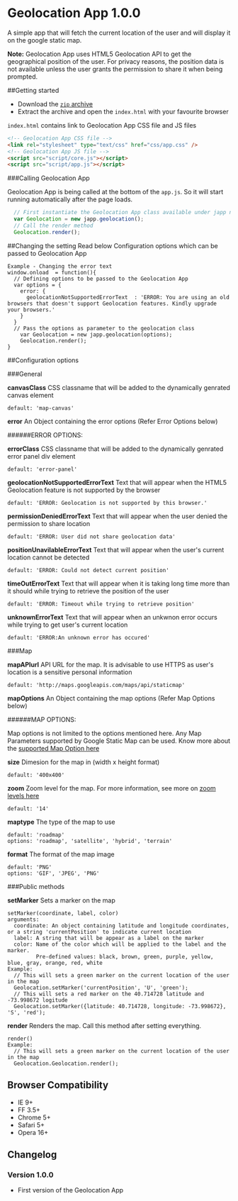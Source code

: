 # Geolocation App 1.0.0
A simple app that will fetch the current location of the user and will display it on the google static map.

**Note:** Geolocation App uses HTML5 Geolocation API to get the geographical position of the user. For privacy reasons, the position data is not available unless the user grants the permission to share it when being prompted. 

##Getting started
* Download the [`zip` archive](https://github.com/lu000094/geolocation-apps/archive/master.zip)
* Extract the archive and open the `index.html` with your favourite browser

`index.html` contains link to Geolocation App CSS file and JS files

```html
<!-- Geolocation App CSS file -->
<link rel="stylesheet" type="text/css" href="css/app.css" />
<!-- Geolocation App JS file -->
<script src="script/core.js"></script>
<script src="script/app.js"></script>
```
###Calling Geolocation App

Geolocation App is being called at the bottom of the `app.js`. So it will start running automatically after the page loads.

```javascript
  // First instantiate the Geolocation App class available under japp namespace
  var Geolocation = new japp.geolocation();
  // Call the render method
  Geolocation.render();
```

##Changing the setting
Read below Configuration options which can be passed to Geolocation App
```
Example - Changing the error text
window.onload  = function(){
  // Defining options to be passed to the Geolocation App
  var options = {
    error: {
      geolocationNotSupportedErrorText  : 'ERROR: You are using an old browsers that doesn't support Geolocation features. Kindly upgrade your browsers.'
    }
  }
  // Pass the options as parameter to the geolocation class
	var Geolocation = new japp.geolocation(options);
	Geolocation.render();
}
```

##Configuration options

###General

**canvasClass**
CSS classname that will be added to the dynamically genrated canvas element
```
default: 'map-canvas'
```

**error**
An Object containing the error options (Refer Error Options below)


######ERROR OPTIONS:

**errorClass**
CSS classname that will be added to the dynamically genrated error panel div element
```
default: 'error-panel'
```

**geolocationNotSupportedErrorText**
Text that will appear when the HTML5 Geolocation feature is not supported by the browser
```
default: 'ERROR: Geolocation is not supported by this browser.'
```

**permissionDeniedErrorText**
Text that will appear when the user denied the permission to share location
```
default: 'ERROR: User did not share geolocation data'
```

**positionUnavilableErrorText**
Text that will appear when the user's current location cannot be detected
```
default: 'ERROR: Could not detect current position'
```

**timeOutErrorText**
Text that will appear when it is taking long time more than it should while trying to retrieve the position of the user
```
default: 'ERROR: Timeout while trying to retrieve position'
```

**unknownErrorText**
Text that will appear when an unkwnon error occurs while trying to get user's current location
```
default: 'ERROR:An unknown error has occured'
```

###Map

**mapAPIurl**
API URL for the map. It is advisable to use HTTPS as user's location is a sensitive personal information
```
default: 'http://maps.googleapis.com/maps/api/staticmap'
```

**mapOptions**
An Object containing the map options (Refer Map Options below)

######MAP OPTIONS:

Map options is not limited to the options mentioned here. Any Map Parameters supported by Google Static Map can be used. Know more about the [supported Map Option here](https://developers.google.com/maps/documentation/static-maps/intro)

**size**
Dimesion for the map in (width x height format)
```
default: '400x400'
```

**zoom**
Zoom level for the map. For more information, see more on [zoom levels here](https://developers.google.com/maps/documentation/static-maps/intro#Zoomlevels)
```
default: '14'
```

**maptype**
The type of the map to use
```
default: 'roadmap'
options: 'roadmap', 'satellite', 'hybrid', 'terrain'
```

**format**
The format of the map image
```
default: 'PNG'
options: 'GIF', 'JPEG', 'PNG'
```

###Public methods

**setMarker**
Sets a marker on the map
```
setMarker(coordinate, label, color)
arguments: 
  coordinate: An object containing latitude and longitude coordinates, or a string 'currentPosition' to indicate current location
  label: A string that will be appear as a label on the marker 
  color: Name of the color which will be applied to the label and the marker. 
         Pre-defined values: black, brown, green, purple, yellow, blue, gray, orange, red, white
Example:
  // This will sets a green marker on the current location of the user in the map
  Geolocation.setMarker('currentPosition', 'U', 'green');
  // This will sets a red marker on the 40.714728 latitude and -73.998672 logitude
  Geolocation.setMarker({latitude: 40.714728, longitude: -73.998672}, 'S', 'red');
```

**render**
Renders the map. Call this method after setting everything.
```
render()
Example:
  // This will sets a green marker on the current location of the user in the map
  Geolocation.Geolocation.render();
```

## Browser Compatibility

- IE 9+
- FF 3.5+
- Chrome 5+
- Safari 5+
- Opera 16+


## Changelog

### Version 1.0.0
- First version of the Geolocation App
